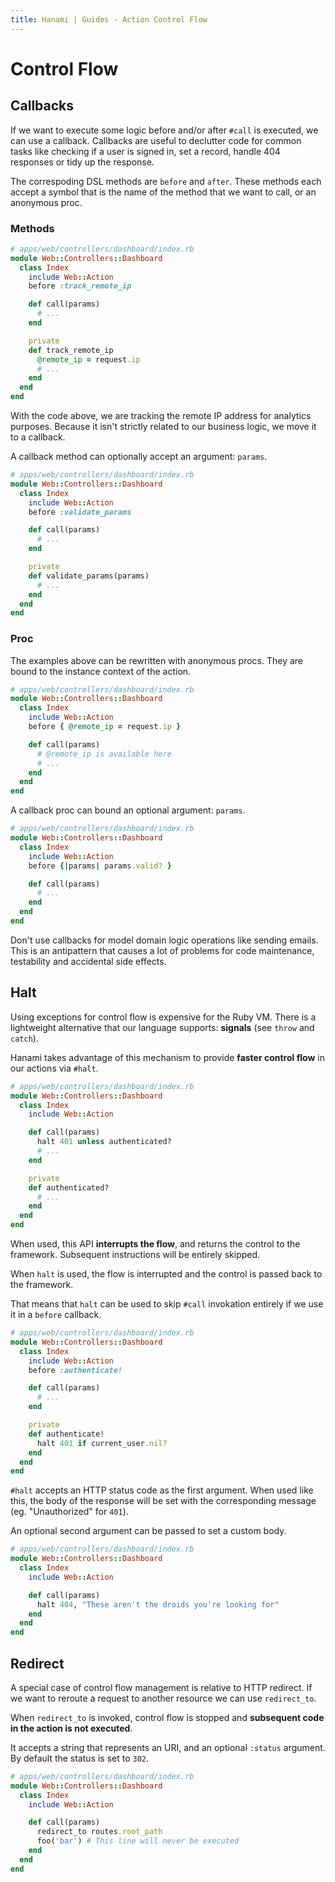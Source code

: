 ```yaml
---
title: Hanami | Guides - Action Control Flow
---
```


# Control Flow

## Callbacks

If we want to execute some logic before and/or after `#call` is executed, we can use a callback.
Callbacks are useful to declutter code for common tasks like checking if a user is signed in, set a record, handle 404 responses or tidy up the response.

The correspoding DSL methods are `before` and `after`.
These methods each accept a symbol that is the name of the method that we want to call, or an anonymous proc.

### Methods

```ruby
# apps/web/controllers/dashboard/index.rb
module Web::Controllers::Dashboard
  class Index
    include Web::Action
    before :track_remote_ip

    def call(params)
      # ...
    end

    private
    def track_remote_ip
      @remote_ip = request.ip
      # ...
    end
  end
end
```

With the code above, we are tracking the remote IP address for analytics purposes.
Because it isn't strictly related to our business logic, we move it to a callback.

A callback method can optionally accept an argument: `params`.

```ruby
# apps/web/controllers/dashboard/index.rb
module Web::Controllers::Dashboard
  class Index
    include Web::Action
    before :validate_params

    def call(params)
      # ...
    end

    private
    def validate_params(params)
      # ...
    end
  end
end
```

### Proc

The examples above can be rewritten with anonymous procs.
They are bound to the instance context of the action.

```ruby
# apps/web/controllers/dashboard/index.rb
module Web::Controllers::Dashboard
  class Index
    include Web::Action
    before { @remote_ip = request.ip }

    def call(params)
      # @remote_ip is available here
      # ...
    end
  end
end
```

A callback proc can bound an optional argument: `params`.

```ruby
# apps/web/controllers/dashboard/index.rb
module Web::Controllers::Dashboard
  class Index
    include Web::Action
    before {|params| params.valid? }

    def call(params)
      # ...
    end
  end
end
```

<p class="warning">
Don't use callbacks for model domain logic operations like sending emails.
This is an antipattern that causes a lot of problems for code maintenance, testability and accidental side effects.
</p>

## Halt

Using exceptions for control flow is expensive for the Ruby VM.
There is a lightweight alternative that our language supports: **signals** (see `throw` and `catch`).

Hanami takes advantage of this mechanism to provide **faster control flow** in our actions via `#halt`.

```ruby
# apps/web/controllers/dashboard/index.rb
module Web::Controllers::Dashboard
  class Index
    include Web::Action

    def call(params)
      halt 401 unless authenticated?
      # ...
    end

    private
    def authenticated?
      # ...
    end
  end
end
```

When used, this API **interrupts the flow**, and returns the control to the framework.
Subsequent instructions will be entirely skipped.

<p class="warning">
When <code>halt</code> is used, the flow is interrupted and the control is passed back to the framework.
</p>

That means that `halt` can be used to skip `#call` invokation entirely if we use it in a `before` callback.

```ruby
# apps/web/controllers/dashboard/index.rb
module Web::Controllers::Dashboard
  class Index
    include Web::Action
    before :authenticate!

    def call(params)
      # ...
    end

    private
    def authenticate!
      halt 401 if current_user.nil?
    end
  end
end
```

`#halt` accepts an HTTP status code as the first argument.
When used like this, the body of the response will be set with the corresponding message (eg. "Unauthorized" for `401`).

An optional second argument can be passed to set a custom body.

```ruby
# apps/web/controllers/dashboard/index.rb
module Web::Controllers::Dashboard
  class Index
    include Web::Action

    def call(params)
      halt 404, "These aren't the droids you're looking for"
    end
  end
end
```

## Redirect

A special case of control flow management is relative to HTTP redirect.
If we want to reroute a request to another resource we can use `redirect_to`.

When `redirect_to` is invoked, control flow is stopped and **subsequent code in the action is not executed**.

It accepts a string that represents an URI, and an optional `:status` argument.
By default the status is set to `302`.

```ruby
# apps/web/controllers/dashboard/index.rb
module Web::Controllers::Dashboard
  class Index
    include Web::Action

    def call(params)
      redirect_to routes.root_path
      foo('bar') # This line will never be executed
    end
  end
end
```

